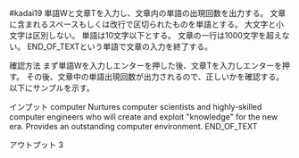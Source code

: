 ﻿#kadai19
単語Wと文章Tを入力し、文章内の単語の出現回数を出力する。
文章に含まれるスペースもしくは改行で区切られたものを単語とする。
大文字と小文字は区別しない。
単語は10文字以下とする。
文章の一行は1000文字を超えない。
END_OF_TEXTという単語で文章の入力を終了する。


確認方法
まず単語Wを入力しエンターを押した後、文章Tを入力しエンターを押す。
その後、文章中の単語出現回数が出力されるので、正しいかを確認する。
以下にサンプルを示す。

インプット
computer
Nurtures computer scientists and highly-skilled computer engineers
who will create and exploit "knowledge" for the new era.
Provides an outstanding computer environment.
END_OF_TEXT

アウトプット
3

